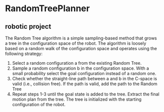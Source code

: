 # RandomTreePlanner

## robotic project

The Random Tree algorithm is a simple sampling-based method that grows a tree in the configuration space of the robot. The algorithm is loosely based on a random walk of the configuration space and operates using the following strategy:

1. Select a random configuration a from the existing Random Tree.
2. Sample a random configuration b in the configuration space. With a small probability select the goal configuration instead of a random one.
3. Check whether the straight-line path between a and b in the C-space is valid (i.e., collision free). If the path is valid, add the path to the Random Tree
4. Repeat steps 1-3 until the goal state is added to the tree. Extract the final motion plan from the tree. The tree is initialized with the starting configuration of the robot.
